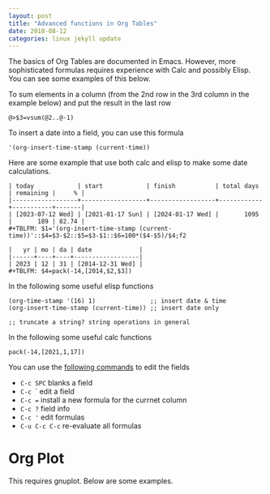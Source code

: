 ```yaml
---
layout: post
title: "Advanced functions in Org Tables"
date: 2018-08-12
categories: linux jekyll update
---
```


The basics of Org Tables are documented in Emacs. However, more sophisticated formulas requires experience with Calc and possibly Elisp. You can see some examples of this below.

To sum elements in a column (from the 2nd row in the 3rd column in the example below) and put the result in the last row

```
@>$3=vsum(@2..@-1)
```

To insert a date into a field, you can use this formula

```
'(org-insert-time-stamp (current-time))
```


Here are some example that use both calc and elisp to make some date calculations.

```
| today            | start            | finish           | total days | remaining |     % |
|------------------+------------------+------------------+------------+-----------+-------|
| [2023-07-12 Wed] | [2021-01-17 Sun] | [2024-01-17 Wed] |       1095 |       189 | 82.74 |
#+TBLFM: $1='(org-insert-time-stamp (current-time))'::$4=$3-$2::$5=$3-$1::$6=100*($4-$5)/$4;f2

|   yr | mo | da | date             |
|------+----+----+------------------|
| 2023 | 12 | 31 | [2014-12-31 Wed] |
#+TBLFM: $4=pack(-14,[2014,$2,$3])
```
In the following some useful elisp functions

```elisp
(org-time-stamp '(16) 1)               ;; insert date & time
(org-insert-time-stamp (current-time)) ;; insert date only

;; truncate a string? string operations in general
```

In the following some useful calc functions
```
pack(-14,[2021,1,17]) 
```

You can use the [following commands](https://www.gnu.org/software/emacs/manual/html_node/org/Editing-and-debugging-formulas.html) to edit the fields

* `C-c SPC` blanks a field
* `C-c `\` edit a field
* `C-c =` install a new formula for the currnet column
* `C-c ?` field info
* `C-c '` edit formulas
* `C-u C-c C-c` re-evaluate all formulas 


# Org Plot

This requires gnuplot. Below are some examples.


